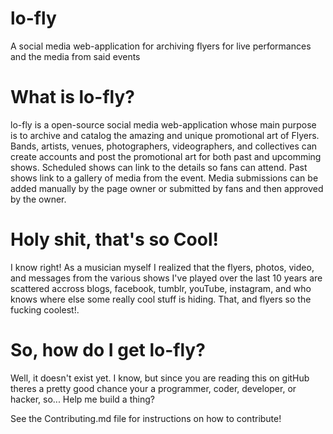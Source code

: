 
# lo-fly

A social media web-application for archiving flyers for live performances and the media from said events

# What is lo-fly?

lo-fly is a open-source social media web-application whose main purpose is to archive and catalog the amazing and unique promotional art of Flyers. Bands, artists, venues, photographers, videographers, and collectives can create accounts and post the promotional art for both past and upcomming shows. Scheduled shows can link to the details so fans can attend. Past shows link to a gallery of media from the event. Media submissions can be added manually by the page owner or submitted by fans and then approved by the owner. 

# Holy shit, that's so Cool!

I know right! As a musician myself I realized that the flyers, photos, video, and messages from the various shows I've played over the last 10 years are scattered accross blogs, facebook, tumblr, youTube, instagram, and who knows where else some really cool stuff is hiding. That, and flyers so the fucking coolest!. 

# So, how do I get lo-fly?

Well, it doesn't exist yet. I know, but since you are reading this on gitHub theres a pretty good chance your a programmer, coder, developer, or hacker, so... Help me build a thing?

See the Contributing.md file for instructions on how to contribute!
